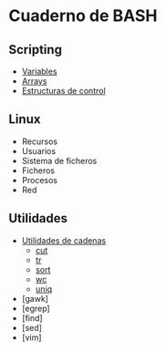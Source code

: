 # Cuaderno de BASH

## Scripting

- [Variables](variables.md)
- [Arrays](arrays.md)
- [Estructuras de control](control.md)

## Linux
- Recursos
- Usuarios
- Sistema de ficheros
- Ficheros
- Procesos
- Red

## Utilidades
- [Utilidades de cadenas](util_strings.md)
    - [cut](util_strings.md#cut)
    - [tr](util_strings.md#tr)
    - [sort](util_strings.md#sort)
    - [wc](util_strings.md#wc)
    - [uniq](util_strings.md#uniq)
- [gawk]
- [egrep]
- [find]
- [sed]
- [vim]
